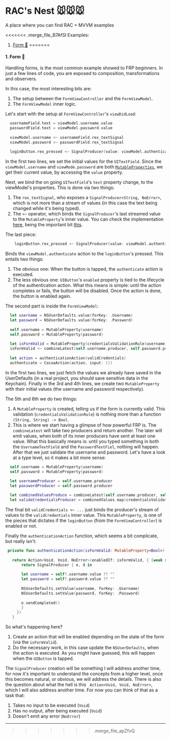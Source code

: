 # RAC's Nest 🐭🐭🐭

A place where you can find RAC + MVVM examples

<<<<<<< .merge_file_B7AfSI
Examples:
1. [Form 🐥]() 
=======
#### 1. Form 🐥

Handling forms, is the most common example showed to FRP beginners. In just a few lines of code, you are exposed to composition, transformations and observers. 

In this case, the most interesting bits are:

1. The setup between the `FormViewController` and the `FormViewModel`.
2. The `FormViewModel` inner logic. 

Let's start with the setup at `FormViewController`'s `viewDidLoad`:

```swift
  usernameField.text = viewModel.username.value                             
  passwordField.text = viewModel.password.value                             
    
  viewModel.username <~ usernameField.rex_textSignal                        
  viewModel.password <~ passwordField.rex_textSignal                        
    
  loginButton.rex_pressed <~ SignalProducer(value: viewModel.authenticate)
```
In the first two lines, we set the initial values for the `UITextField`. Since the `viewModel.username` and `viewMode.password` are both [`MutableProperties`](https://github.com/ReactiveCocoa/ReactiveCocoa/blob/f77534c77434f2112ce663f998c71ab1098335b2/ReactiveCocoa/Swift/Property.swift#L88#L172), we get their current value, by accessing the `value` property.

Next, we bind the on going `UITextField`'s `text` property change, to the viewModel's properties. This is done via two things:

1. The `rex_textSignal`, who exposes a `SignalProducer<String, NoError>`, which is not more than a stream of values (in this case the text being changed while it's being typed). 
2. The `<~` operator, which binds the `SignalProducer`'s last streamed value to the `MutableProperty`'s inner value. You can check the implementation [here](https://github.com/ReactiveCocoa/ReactiveCocoa/blob/f77534c77434f2112ce663f998c71ab1098335b2/ReactiveCocoa/Swift/Property.swift#L279#L292), being the important bit [this](https://github.com/ReactiveCocoa/ReactiveCocoa/blob/f77534c77434f2112ce663f998c71ab1098335b2/ReactiveCocoa/Swift/Property.swift#L260#L261).

The last piece:

```swift
    loginButton.rex_pressed <~ SignalProducer(value: viewModel.authenticate)
```

Binds the `viewModel.authenticate` action to the `loginButton`'s pressed. This entails two things:

1. The obvious one: When the button is tapped, the `authenticate` action is executed.
2. The less obvious one: `UIButton`'s `enabled` property is tied to the lifecycle of the authentication action. What this means is simple: until the action completes or fails, the button will be disabled. Once the action is done, the button is enabled again.

The second part is inside the `FormViewModel`:

```swift
  let username = NSUserDefaults.value(forKey: .Username)
  let password = NSUserDefaults.value(forKey: .Password)
  
  self.username = MutableProperty(username)
  self.password = MutableProperty(password)
  
  let isFormValid = MutableProperty(credentialsValidationRule(username, password))
  isFormValid <~ combineLatest(self.username.producer, self.password.producer).map(credentialsValidationRule)
  
  let action = authenticationAction(validCredentials)
  authenticate = CocoaAction(action, input: ())
```

In the first two lines, we just fetch the values we already have saved in the UserDefaults (in a real project, you should save sensitive data in the Keychain). Finally in the 3rd and 4th lines, we create two `MutableProperty` with their initial values (the username and password respectively).

The 5th and 6th we do two things:

1. A `MutableProperty` is created, telling us if the form is currently valid. This validation (`credentialsValidationRule`) is nothing more than a function `(String, String) -> Bool`. 
2. This is where we start having a glimpse of how powerful FRP is. The `combineLatest` will take two producers and return another. The later will emit values, when both of its inner producers have sent at least one value. What this basically means is: until you typed something in both the `UsernameTextField` and the `PasswordTextFiel`, nothing will happen. After that we just validate the username and password. Let's have a look at a type level, so it makes a bit more sense:

```swift
  self.username = MutableProperty(username)                                                  // MutableProperty<String, NoError>
  self.password = MutableProperty(password)                                                  // MutableProperty<String, NoError>
  
  let usernameProducer = self.username.producer                                              // SignalProducer<String, NoError>
  let passwordProducer = self.password.producer                                              // SignalProducer<String, NoError>

  let combinedValuesProduce = combineLatest(self.username.producer, self.password.producer)  // SignalProducer<(String, String), NoError>
  let valideCredentialsProducer = combinedValues.map(credentialsValidationRule)              // SignalProducer<Bool, NoError>
 ``` 
 
 The final bit `validCredentials <~ ...` just binds the producer's stream of values to the `validCredentials` inner value. This `MutableProperty`, is one of the pieces that dictates if the `loginButton` (from the `FormViewController`) is enabled or not.
 
 Finally the `authenticationAction` function, which seems a bit complicate, but really isn't:
 
 ```swift
  private func authenticationAction(isFormValid: MutableProperty<Bool>) -> Action<Void, Void, NoError> {
    
    return Action<Void, Void, NoError>(enabledIf: isFormValid, { [weak self] _ in
        return SignalProducer { o, d in
    
        let username = self?.username.value ?? ""
        let password = self?.password.value ?? ""
    
        NSUserDefaults.setValue(username, forKey: .Username)
        NSUserDefaults.setValue(password, forKey: .Password)
    
        o.sendCompleted()
        }
      })
    }
```

So what's happening here?

1. Create an action that will be enabled depending on the state of the form (via the `isFormValid`). 
2. Do the necessary work, in this case update the `NSUserDefaults`, when the action is executed. As you might have guessed, this will happen when the `UIButton` is tapped.

The `SignalProducer` creation will be something I will address another time, for now it's important to understand the concepts from a higher level, once this becomes natural, or obvious, we will address the details. There is also the question about what the hell is this ` Action<Void, Void, NoError>`, which I will also address another time. For now you can think of that as a task that:

1. Takes no input to be executed (`Void`)
2. Has no output, after being executed (`Void`)
3. Doesn't emit any error (`NoError`)

----
>>>>>>> .merge_file_apZfvQ
